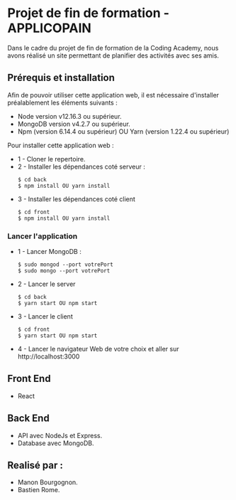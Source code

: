 # Projet de fin de formation - APPLICOPAIN

Dans le cadre du projet de fin de formation de la Coding Academy, nous avons réalisé un site permettant de planifier des activités avec ses amis.


## Prérequis et installation

Afin de pouvoir utiliser cette application web, il est nécessaire d'installer préalablement les éléments suivants :
* Node version v12.16.3 ou supérieur.
* MongoDB version v4.2.7 ou supérieur.
* Npm (version 6.14.4 ou supérieur) OU Yarn (version 1.22.4 ou supérieur) 

Pour installer cette application web : 

* 1 - Cloner le repertoire.
* 2 - Installer les dépendances coté serveur :
    ```
    $ cd back
    $ npm install OU yarn install
    ```
* 3 - Installer les dépendances coté client
    ```
    $ cd front
    $ npm install OU yarn install
    ```

### Lancer l'application

* 1 - Lancer MongoDB :
    ```
    $ sudo mongod --port votrePort
    $ sudo mongo --port votrePort
    ```
* 2 - Lancer le server
    ```
    $ cd back
    $ yarn start OU npm start
    ```
* 3 - Lancer le client
    ```
    $ cd front
    $ yarn start OU npm start
    ```
* 4 - Lancer le navigateur Web de votre choix et aller sur http://localhost:3000



## Front End

* React

## Back End

* API avec NodeJs et Express.
* Database avec MongoDB.

## Realisé par :

* Manon Bourgognon.
* Bastien Rome.

